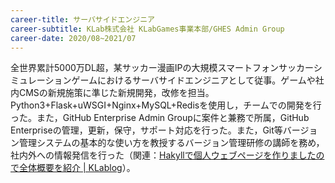 ```yaml
---
career-title: サーバサイドエンジニア
career-subtitle: KLab株式会社 KLabGames事業本部/GHES Admin Group
career-date: 2020/08~2021/07
---
```


全世界累計5000万DL超，某サッカー漫画IPの大規模スマートフォンサッカーシミュレーションゲームにおけるサーバサイドエンジニアとして従事。ゲームや社内CMSの新規施策に準じた新規開発，改修を担当。Python3+Flask+uWSGI+Nginx+MySQL+Redisを使用し，チームでの開発を行った。また，GitHub Enterprise Admin Groupに案件と兼務で所属，GitHub Enterpriseの管理，更新，保守，サポート対応を行った。また，Git等バージョン管理システムの基本的な使い方を教授するバージョン管理研修の講師を務め，社内外への情報発信を行った（関連：[Hakyllで個人ウェブページを作りましたので全体概要を紹介 | KLablog](https://www.klab.com/jp/blog/tech/2020/0924-Hakyll.html)）。
